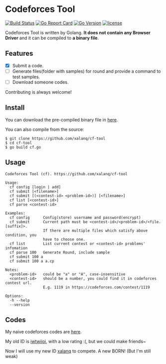 # Codeforces Tool

[![Build Status](https://travis-ci.org/xalanq/cf-tool.svg?branch=master)](https://travis-ci.org/xalanq/cf-tool)
[![Go Report Card](https://goreportcard.com/badge/github.com/xalanq/cf-tool)](https://goreportcard.com/report/github.com/xalanq/cf-tool)
[![Go Version](https://img.shields.io/badge/go-%3E%3D1.6-green.svg)](https://github.com/golang)
[![license](https://img.shields.io/badge/license-MIT-%23373737.svg)](https://raw.githubusercontent.com/xalanq/cf-tool/master/LICENSE)

Codeforces Tool is written by Golang. **It does not contain any Browser Driver** and it can be compiled to **a binary file**.

## Features

* [x] Submit a code.
* [ ] Generate files(folder with samples) for round and provide a command to test samples.
* [ ] Download someone codes.

Contributing is always welcome!

## Install

You can download the pre-compiled binary file in [here](https://github.com/xalanq/cf-tool/releases).

You can also compile from the source:

```
$ git clone https://github.com/xalanq/cf-tool
$ cd cf-tool
$ go build cf.go
```

## Usage

```plain
Codeforces Tool (cf). https://github.com/xalanq/cf-tool

Usage:
  cf config [login | add]
  cf submit [<filename>]
  cf submit [(<contest-id> <problem-id>)] [<filename>]
  cf list [<contest-id>]
  cf parse <contest-id>

Examples:
  cf config      Config(store) username and password(encrypt)
  cf submit      Current path must be <contest-id>/<problem-id>/<file.[suffix]>.
                 If there are multiple files which satisfy above condition, you
                 have to choose one.
  cf list        List current contest or <contest-id> problems' infomation
  cf parse 100   Generate Round, include sample
  cf submit 100 a
  cf submit 100 a a.cp

Notes:
  <problem-id>   could be "a" or "A", case-insensitive
  <contest-id>   should be a number, you could find it in codeforces contest url.
                 E.g. 1119 in https://codeforces.com/contest/1119

Options:
  -h --help
  --version
```

## Codes

My naive codeforces codes are [here](./codes).

My old ID is [iwtwiioi](https://codeforces.com/profile/iwtwiioi), with a low rating :(, but we could make friends~

Now I will use my new ID [xalanq](https://codeforces.com/profile/xalanq) to compete. A new BORN! (But I'm still weak)
